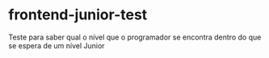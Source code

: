 # frontend-junior-test
Teste para saber qual o nível que o programador se encontra dentro do que se espera de um nível Junior
